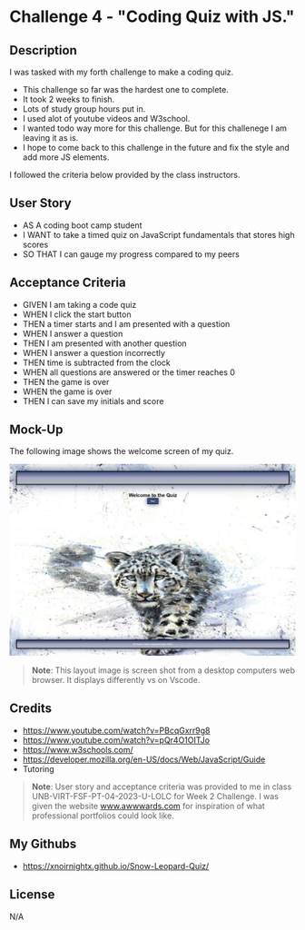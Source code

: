 # Challenge 4 - "Coding Quiz with JS."

## Description

I was tasked with my forth challenge to make a coding quiz.

- This challenge so far was the hardest one to complete. 
- It took 2 weeks to finish. 
- Lots of study group hours put in.
- I used alot of youtube videos and W3school. 
- I wanted todo way more for this challenge. But for this challenege I am leaving it as is.
- I hope to come back to this challenge in the future and fix the style and add more JS elements.


I followed the criteria below provided by the class instructors.

## User Story

- AS A coding boot camp student
- I WANT to take a timed quiz on JavaScript fundamentals that stores high scores
- SO THAT I can gauge my progress compared to my peers


## Acceptance Criteria

- GIVEN I am taking a code quiz
- WHEN I click the start button
- THEN a timer starts and I am presented with a question
- WHEN I answer a question
- THEN I am presented with another question
- WHEN I answer a question incorrectly
- THEN time is subtracted from the clock
- WHEN all questions are answered or the timer reaches 0
- THEN the game is over
- WHEN the game is over
- THEN I can save my initials and score

## Mock-Up

The following image shows the welcome screen of my quiz.

![Snow Leopard Welcome ](./assets/images/welcome.png)

> **Note**: This layout image is screen shot from a desktop computers web browser. It displays differently vs on Vscode.


## Credits

- https://www.youtube.com/watch?v=PBcqGxrr9g8
- https://www.youtube.com/watch?v=pQr4O1OITJo
- https://www.w3schools.com/
- https://developer.mozilla.org/en-US/docs/Web/JavaScript/Guide
- Tutoring


> **Note**: User story and acceptance criteria was provided to me in class
 UNB-VIRT-FSF-PT-04-2023-U-LOLC for Week 2 Challenge. I was given the website www.awwwards.com for inspiration of what professional portfolios could look like. 


## My Githubs

- https://xnoirnightx.github.io/Snow-Leopard-Quiz/

## License

N/A